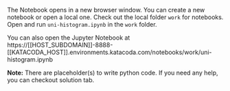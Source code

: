 The Notebook opens in a new browser window. You can create a new notebook or open a local one. Check out the local folder `work` for notebooks. Open and run `uni-histogram.ipynb` in the `work` folder.

You can also open the Jupyter Notebook at https://[[HOST_SUBDOMAIN]]-8888-[[KATACODA_HOST]].environments.katacoda.com/notebooks/work/uni-histogram.ipynb

**Note:**
There are placeholder(s) to write python code. If you need any help, you can checkout solution tab.